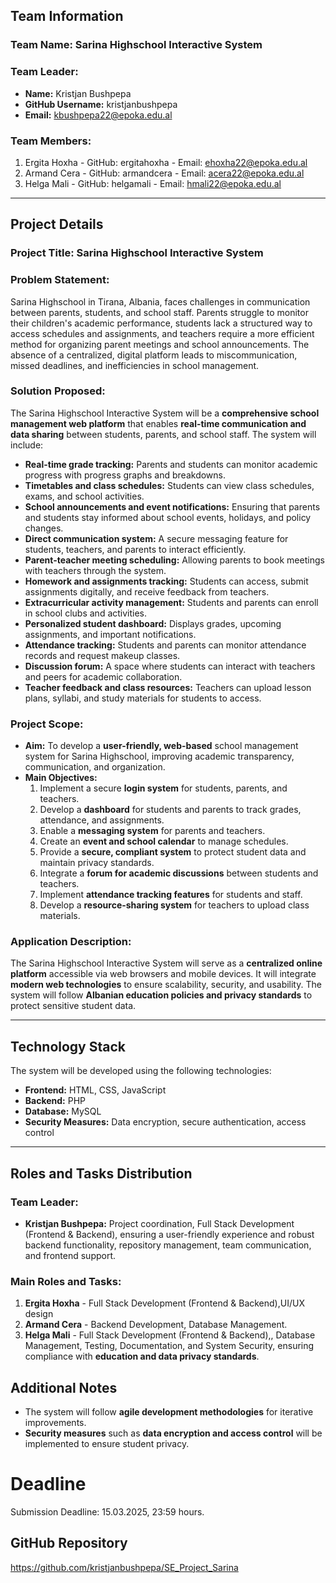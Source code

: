 ## Team Information

### Team Name: Sarina Highschool Interactive System

### Team Leader:
- **Name:** Kristjan Bushpepa
- **GitHub Username:** kristjanbushpepa
- **Email:** kbushpepa22@epoka.edu.al

### Team Members:
1. Ergita Hoxha - GitHub: ergitahoxha -  Email: ehoxha22@epoka.edu.al
2. Armand Cera - GitHub: armandcera - Email: acera22@epoka.edu.al
3. Helga Mali - GitHub: helgamali - Email: hmali22@epoka.edu.al


---

## Project Details

### Project Title: Sarina Highschool Interactive System

### Problem Statement:
Sarina Highschool in Tirana, Albania, faces challenges in communication between parents, students, and school staff. Parents struggle to monitor their children's academic performance, students lack a structured way to access schedules and assignments, and teachers require a more efficient method for organizing parent meetings and school announcements. The absence of a centralized, digital platform leads to miscommunication, missed deadlines, and inefficiencies in school management.

### Solution Proposed:
The Sarina Highschool Interactive System will be a **comprehensive school management web platform** that enables **real-time communication and data sharing** between students, parents, and school staff. The system will include:
- **Real-time grade tracking:** Parents and students can monitor academic progress with progress graphs and breakdowns.
- **Timetables and class schedules:** Students can view class schedules, exams, and school activities.
- **School announcements and event notifications:** Ensuring that parents and students stay informed about school events, holidays, and policy changes.
- **Direct communication system:** A secure messaging feature for students, teachers, and parents to interact efficiently.
- **Parent-teacher meeting scheduling:** Allowing parents to book meetings with teachers through the system.
- **Homework and assignments tracking:** Students can access, submit assignments digitally, and receive feedback from teachers.
- **Extracurricular activity management:** Students and parents can enroll in school clubs and activities.
- **Personalized student dashboard:** Displays grades, upcoming assignments, and important notifications.
- **Attendance tracking:** Students and parents can monitor attendance records and request makeup classes.
- **Discussion forum:** A space where students can interact with teachers and peers for academic collaboration.
- **Teacher feedback and class resources:** Teachers can upload lesson plans, syllabi, and study materials for students to access.

### Project Scope:
- **Aim:** To develop a **user-friendly, web-based** school management system for Sarina Highschool, improving academic transparency, communication, and organization.
- **Main Objectives:**
  1. Implement a secure **login system** for students, parents, and teachers.
  2. Develop a **dashboard** for students and parents to track grades, attendance, and assignments.
  3. Enable a **messaging system** for parents and teachers.
  4. Create an **event and school calendar** to manage schedules.
  5. Provide a **secure, compliant system** to protect student data and maintain privacy standards.
  6. Integrate a **forum for academic discussions** between students and teachers.
  7. Implement **attendance tracking features** for students and staff.
  8. Develop a **resource-sharing system** for teachers to upload class materials.

### Application Description:
The Sarina Highschool Interactive System will serve as a **centralized online platform** accessible via web browsers and mobile devices. It will integrate **modern web technologies** to ensure scalability, security, and usability. The system will follow **Albanian education policies and privacy standards** to protect sensitive student data.

---

## Technology Stack
The system will be developed using the following technologies:
- **Frontend:** HTML, CSS, JavaScript
- **Backend:** PHP
- **Database:** MySQL
- **Security Measures:** Data encryption, secure authentication, access control

---

## Roles and Tasks Distribution

### Team Leader:
- **Kristjan Bushpepa:** Project coordination, Full Stack Development (Frontend & Backend), ensuring a user-friendly experience and robust backend functionality, repository management, team communication, and frontend support.

### Main Roles and Tasks:
1. **Ergita Hoxha** - Full Stack Development (Frontend & Backend),UI/UX design
2. **Armand Cera** - Backend Development, Database Management.
3. **Helga Mali** - Full Stack Development (Frontend & Backend),, Database Management, Testing, Documentation, and System Security, ensuring compliance with **education and data privacy standards**.

## Additional Notes
- The system will follow **agile development methodologies** for iterative improvements.
- **Security measures** such as **data encryption and access control** will be implemented to ensure student privacy.

# Deadline
Submission Deadline: 15.03.2025, 23:59 hours.

## GitHub Repository
https://github.com/kristjanbushpepa/SE_Project_Sarina


